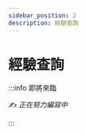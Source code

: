 ```yaml
---
sidebar_position: 2
description: 經驗查詢
---
```


# 經驗查詢

<head>
  <title>經驗查詢</title>
</head>

:::info 即將來臨

✍️ _正在努力編寫中_

:::
